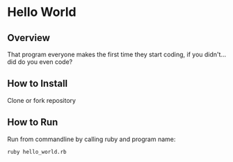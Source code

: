 # Hello World #

## Overview ##

That program everyone makes the first time they start coding, if you didn't... did do you even code?


## How to Install ##

Clone or fork repository


## How to Run ##

Run from commandline by calling ruby and program name:

```
ruby hello_world.rb
```
